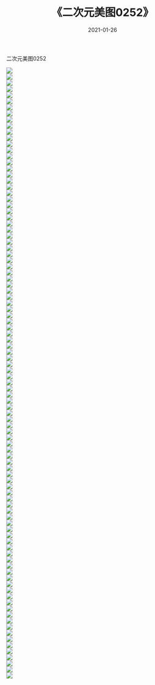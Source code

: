 ﻿---
layout: post
title:  《二次元美图0252》
date:   2021-01-26
img: http://imgx.orgx.ga/二次元/2021/二次元美图0252/000.jpg
categories: [美女, 清纯, 唯美]
---

二次元美图0252

 ![](http://imgx.orgx.ga/二次元/2021/二次元美图0252/001.jpg) <br>![](http://imgx.orgx.ga/二次元/2021/二次元美图0252/002.jpg) <br>![](http://imgx.orgx.ga/二次元/2021/二次元美图0252/003.jpg) <br>![](http://imgx.orgx.ga/二次元/2021/二次元美图0252/004.jpg) <br>![](http://imgx.orgx.ga/二次元/2021/二次元美图0252/005.jpg) <br>![](http://imgx.orgx.ga/二次元/2021/二次元美图0252/006.jpg) <br>![](http://imgx.orgx.ga/二次元/2021/二次元美图0252/007.jpg) <br>![](http://imgx.orgx.ga/二次元/2021/二次元美图0252/008.jpg) <br>![](http://imgx.orgx.ga/二次元/2021/二次元美图0252/009.jpg) <br>![](http://imgx.orgx.ga/二次元/2021/二次元美图0252/010.jpg) <br>![](http://imgx.orgx.ga/二次元/2021/二次元美图0252/011.jpg) <br>![](http://imgx.orgx.ga/二次元/2021/二次元美图0252/012.jpg) <br>![](http://imgx.orgx.ga/二次元/2021/二次元美图0252/013.jpg) <br>![](http://imgx.orgx.ga/二次元/2021/二次元美图0252/014.jpg) <br>![](http://imgx.orgx.ga/二次元/2021/二次元美图0252/015.jpg) <br>![](http://imgx.orgx.ga/二次元/2021/二次元美图0252/016.jpg) <br>![](http://imgx.orgx.ga/二次元/2021/二次元美图0252/017.jpg) <br>![](http://imgx.orgx.ga/二次元/2021/二次元美图0252/018.jpg) <br>![](http://imgx.orgx.ga/二次元/2021/二次元美图0252/019.jpg) <br>![](http://imgx.orgx.ga/二次元/2021/二次元美图0252/020.jpg) <br>![](http://imgx.orgx.ga/二次元/2021/二次元美图0252/021.jpg) <br>![](http://imgx.orgx.ga/二次元/2021/二次元美图0252/022.jpg) <br>![](http://imgx.orgx.ga/二次元/2021/二次元美图0252/023.jpg) <br>![](http://imgx.orgx.ga/二次元/2021/二次元美图0252/024.jpg) <br>![](http://imgx.orgx.ga/二次元/2021/二次元美图0252/025.jpg) <br>![](http://imgx.orgx.ga/二次元/2021/二次元美图0252/026.jpg) <br>![](http://imgx.orgx.ga/二次元/2021/二次元美图0252/027.jpg) <br>![](http://imgx.orgx.ga/二次元/2021/二次元美图0252/028.jpg) <br>![](http://imgx.orgx.ga/二次元/2021/二次元美图0252/029.jpg) <br>![](http://imgx.orgx.ga/二次元/2021/二次元美图0252/030.jpg) <br>![](http://imgx.orgx.ga/二次元/2021/二次元美图0252/031.jpg) <br>![](http://imgx.orgx.ga/二次元/2021/二次元美图0252/032.jpg) <br>![](http://imgx.orgx.ga/二次元/2021/二次元美图0252/033.jpg) <br>![](http://imgx.orgx.ga/二次元/2021/二次元美图0252/034.jpg) <br>![](http://imgx.orgx.ga/二次元/2021/二次元美图0252/035.jpg) <br>![](http://imgx.orgx.ga/二次元/2021/二次元美图0252/036.jpg) <br>![](http://imgx.orgx.ga/二次元/2021/二次元美图0252/037.jpg) <br>![](http://imgx.orgx.ga/二次元/2021/二次元美图0252/038.jpg) <br>![](http://imgx.orgx.ga/二次元/2021/二次元美图0252/039.jpg) <br>![](http://imgx.orgx.ga/二次元/2021/二次元美图0252/040.jpg) <br>![](http://imgx.orgx.ga/二次元/2021/二次元美图0252/041.jpg) <br>![](http://imgx.orgx.ga/二次元/2021/二次元美图0252/042.jpg) <br>![](http://imgx.orgx.ga/二次元/2021/二次元美图0252/043.jpg) <br>![](http://imgx.orgx.ga/二次元/2021/二次元美图0252/044.jpg) <br>![](http://imgx.orgx.ga/二次元/2021/二次元美图0252/045.jpg) <br>![](http://imgx.orgx.ga/二次元/2021/二次元美图0252/046.jpg) <br>![](http://imgx.orgx.ga/二次元/2021/二次元美图0252/047.jpg) <br>![](http://imgx.orgx.ga/二次元/2021/二次元美图0252/048.jpg) <br>![](http://imgx.orgx.ga/二次元/2021/二次元美图0252/049.jpg) <br>![](http://imgx.orgx.ga/二次元/2021/二次元美图0252/050.jpg) <br>![](http://imgx.orgx.ga/二次元/2021/二次元美图0252/051.jpg) <br>![](http://imgx.orgx.ga/二次元/2021/二次元美图0252/052.jpg) <br>![](http://imgx.orgx.ga/二次元/2021/二次元美图0252/053.jpg) <br>![](http://imgx.orgx.ga/二次元/2021/二次元美图0252/054.jpg) <br>![](http://imgx.orgx.ga/二次元/2021/二次元美图0252/055.jpg) <br>![](http://imgx.orgx.ga/二次元/2021/二次元美图0252/056.jpg) <br>![](http://imgx.orgx.ga/二次元/2021/二次元美图0252/057.jpg) <br>![](http://imgx.orgx.ga/二次元/2021/二次元美图0252/058.jpg) <br>![](http://imgx.orgx.ga/二次元/2021/二次元美图0252/059.jpg) <br>![](http://imgx.orgx.ga/二次元/2021/二次元美图0252/060.jpg) <br>![](http://imgx.orgx.ga/二次元/2021/二次元美图0252/061.jpg) <br>![](http://imgx.orgx.ga/二次元/2021/二次元美图0252/062.jpg) <br>![](http://imgx.orgx.ga/二次元/2021/二次元美图0252/063.jpg) <br>![](http://imgx.orgx.ga/二次元/2021/二次元美图0252/064.jpg) <br>![](http://imgx.orgx.ga/二次元/2021/二次元美图0252/065.jpg) <br>![](http://imgx.orgx.ga/二次元/2021/二次元美图0252/066.jpg) <br>![](http://imgx.orgx.ga/二次元/2021/二次元美图0252/067.jpg) <br>![](http://imgx.orgx.ga/二次元/2021/二次元美图0252/068.jpg) <br>![](http://imgx.orgx.ga/二次元/2021/二次元美图0252/069.jpg) <br>![](http://imgx.orgx.ga/二次元/2021/二次元美图0252/070.jpg) <br>![](http://imgx.orgx.ga/二次元/2021/二次元美图0252/071.jpg) <br>![](http://imgx.orgx.ga/二次元/2021/二次元美图0252/072.jpg) <br>![](http://imgx.orgx.ga/二次元/2021/二次元美图0252/073.jpg) <br>![](http://imgx.orgx.ga/二次元/2021/二次元美图0252/074.jpg) <br>![](http://imgx.orgx.ga/二次元/2021/二次元美图0252/075.jpg) <br>![](http://imgx.orgx.ga/二次元/2021/二次元美图0252/076.jpg) <br>![](http://imgx.orgx.ga/二次元/2021/二次元美图0252/077.jpg) <br>![](http://imgx.orgx.ga/二次元/2021/二次元美图0252/078.jpg) <br>![](http://imgx.orgx.ga/二次元/2021/二次元美图0252/079.jpg) <br>![](http://imgx.orgx.ga/二次元/2021/二次元美图0252/080.jpg) <br>![](http://imgx.orgx.ga/二次元/2021/二次元美图0252/081.jpg) <br>![](http://imgx.orgx.ga/二次元/2021/二次元美图0252/082.jpg) <br>![](http://imgx.orgx.ga/二次元/2021/二次元美图0252/083.jpg) <br>![](http://imgx.orgx.ga/二次元/2021/二次元美图0252/084.jpg) <br>![](http://imgx.orgx.ga/二次元/2021/二次元美图0252/085.jpg) <br>![](http://imgx.orgx.ga/二次元/2021/二次元美图0252/086.jpg) <br>![](http://imgx.orgx.ga/二次元/2021/二次元美图0252/087.jpg) <br>![](http://imgx.orgx.ga/二次元/2021/二次元美图0252/088.jpg) <br>![](http://imgx.orgx.ga/二次元/2021/二次元美图0252/089.jpg) <br>![](http://imgx.orgx.ga/二次元/2021/二次元美图0252/090.jpg) <br>![](http://imgx.orgx.ga/二次元/2021/二次元美图0252/091.jpg) <br>![](http://imgx.orgx.ga/二次元/2021/二次元美图0252/092.jpg) <br>![](http://imgx.orgx.ga/二次元/2021/二次元美图0252/093.jpg) <br>![](http://imgx.orgx.ga/二次元/2021/二次元美图0252/094.jpg) <br>![](http://imgx.orgx.ga/二次元/2021/二次元美图0252/095.jpg) <br>![](http://imgx.orgx.ga/二次元/2021/二次元美图0252/096.jpg) <br>![](http://imgx.orgx.ga/二次元/2021/二次元美图0252/097.jpg) <br>![](http://imgx.orgx.ga/二次元/2021/二次元美图0252/098.jpg) <br>![](http://imgx.orgx.ga/二次元/2021/二次元美图0252/099.jpg) <br>![](http://imgx.orgx.ga/二次元/2021/二次元美图0252/100.jpg) <br>